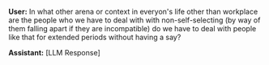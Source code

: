 **User:**
In what other arena or context in everyon's life other than workplace are the people who we have to deal with with non-self-selecting (by way of them falling apart if they are incompatible)  do we have to deal with people like that for extended periods without having a say?

**Assistant:**
[LLM Response]

